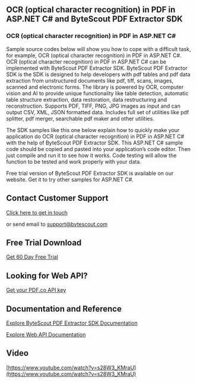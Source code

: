 ## OCR (optical character recognition) in PDF in ASP.NET C# and ByteScout PDF Extractor SDK

### OCR (optical character recognition) in PDF in ASP.NET C#

Sample source codes below will show you how to cope with a difficult task, for example, OCR (optical character recognition) in PDF in ASP.NET C#. OCR (optical character recognition) in PDF in ASP.NET C# can be implemented with ByteScout PDF Extractor SDK. ByteScout PDF Extractor SDK is the SDK is designed to help developers with pdf tables and pdf data extraction from unstructured documents like pdf, tiff, scans, images, scanned and electronic forms. The library is powered by OCR, computer vision and AI to provide unique functionality like table detection, automatic table structure extraction, data restoration, data restructuring and reconstruction. Supports PDF, TIFF, PNG, JPG images as input and can output CSV, XML, JSON formatted data. Includes full set of utilities like pdf splitter, pdf merger, searchable pdf maker and other utilities.

The SDK samples like this one below explain how to quickly make your application do OCR (optical character recognition) in PDF in ASP.NET C# with the help of ByteScout PDF Extractor SDK. This ASP.NET C# sample code should be copied and pasted into your application’s code editor. Then just compile and run it to see how it works. Code testing will allow the function to be tested and work properly with your data.

Free trial version of ByteScout PDF Extractor SDK is available on our website. Get it to try other samples for ASP.NET C#.

## Contact Customer Support

[Click here to get in touch](https://bytescout.zendesk.com/hc/en-us/requests/new?subject=ByteScout%20PDF%20Extractor%20SDK%20Question)

or send email to [support@bytescout.com](mailto:support@bytescout.com?subject=ByteScout%20PDF%20Extractor%20SDK%20Question) 

## Free Trial Download

[Get 60 Day Free Trial](https://bytescout.com/download/web-installer?utm_source=github-readme)

## Looking for Web API? 

[Get your PDF.co API key](https://pdf.co/documentation/api?utm_source=github-readme)

## Documentation and Reference

[Explore ByteScout PDF Extractor SDK Documentation](https://bytescout.com/documentation/index.html?utm_source=github-readme)

[Explore Web API Documentation](https://pdf.co/documentation/api?utm_source=github-readme)

## Video

[https://www.youtube.com/watch?v=s28W3_KMraU](https://www.youtube.com/watch?v=s28W3_KMraU)